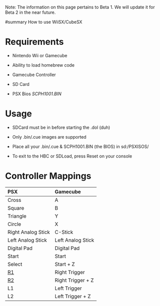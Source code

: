 Note: The information on this page pertains to Beta 1. We will update it for Beta 2 in the near future.


#summary How to use WiiSX/CubeSX

# Requirements #

  * Nintendo Wii or Gamecube

  * Ability to load homebrew code

  * Gamecube Controller

  * SD Card

  * PSX Bios _SCPH1001.BIN_


# Usage #

  * SDCard must be in before starting the .dol (duh)

  * Only .bin/.cue images are supported

  * Place all your .bin/.cue & SCPH1001.BIN (the BIOS) in sd:/PSXISOS/

  * To exit to the HBC or SDLoad, press Reset on your console

# Controller Mappings #
| **PSX** | **Gamecube** |
|:--------|:-------------|
| Cross | A |
| Square| B |
| Triangle| Y|
| Circle|X |
|Right Analog Stick|  C-Stick|
| Left Analog Stick|  Left Analog Stick|
|  Digital Pad|  Digital Pad|
| Start|  Start|
| Select| Start + Z|
| [R1](https://code.google.com/p/pcsxgc/source/detail?r=1)| Right Trigger|
|  [R2](https://code.google.com/p/pcsxgc/source/detail?r=2)|  Right Trigger + Z|
| L1|  Left Trigger|
|  L2|  Left Trigger + Z|